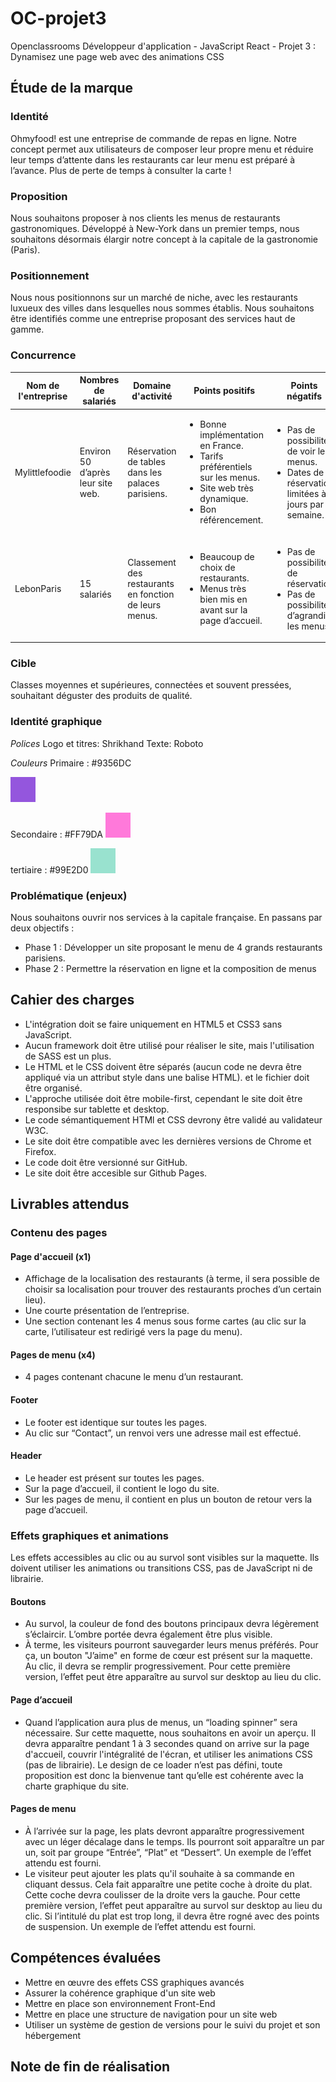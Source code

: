 # OC-projet3
Openclassrooms Développeur d'application - JavaScript React - Projet 3 : Dynamisez une page web avec des animations CSS

## Étude de la marque
### Identité
Ohmyfood! est une entreprise de commande de repas en ligne. Notre concept permet aux utilisateurs de composer leur propre menu et réduire leur temps d’attente dans les restaurants car leur menu est préparé à l’avance. Plus de perte de temps à consulter la carte !

### Proposition
Nous souhaitons proposer à nos clients les menus de restaurants gastronomiques. Développé à New-York dans un premier temps, nous souhaitons désormais élargir notre concept à la capitale de la gastronomie (Paris).

### Positionnement
Nous nous positionnons sur un marché de niche, avec les restaurants luxueux des villes dans lesquelles nous sommes établis. Nous souhaitons être identifiés comme une entreprise proposant des services haut de gamme.

### Concurrence
| Nom de l'entreprise | Nombres de salariés | Domaine d'activité | Points positifs | Points négatifs |
| ------|-----|-----|-----|-----|
| Mylittlefoodie | Environ 50 d’après leur site web. | Réservation de tables dans les palaces parisiens. | <ul><li>Bonne implémentation en France.</li><li>Tarifs préférentiels sur les menus.</li><li>Site web très dynamique.</li><li>Bon référencement.</li></ul> | <ul><li>Pas de possibilité de voir les menus.</li><li>Dates de réservation limitées à 2 jours par semaine.</li></ul> |
| LebonParis | 15 salariés  | Classement des restaurants en fonction de leurs menus. | <ul><li>Beaucoup de choix de restaurants.</li><li>Menus très bien mis en avant sur la page d’accueil.</li></ul> | <ul><li>Pas de possibilité de réservation.</li><li>Pas de possibilité d’agrandir les menus.</li></ul> |

### Cible
Classes moyennes et supérieures, connectées et souvent pressées, souhaitant déguster des produits de qualité.

### Identité graphique
*Polices*
Logo et titres: Shrikhand
Texte: Roboto

*Couleurs*
Primaire : #9356DC
<!-- - ![#9356DC](https://via.placeholder.com/200x200/9356DC/969696?text=+) `#9356DC`
- https://via.placeholder.com/200x200/9356DC/969696?text=+ -->
<img src="./9356DC.jpg" alt="couleur #9356DC"/> 


Secondaire : #FF79DA
<img src="./FF79DA.jpg" alt="couleur #FF79DA"/> 

tertiaire : #99E2D0
<img src="./99E2D0.jpg" alt="couleur #99E2D0"/> 

### Problématique (enjeux)
Nous souhaitons ouvrir nos services à la capitale française. En passans par deux objectifs :
* Phase 1 : Développer un site proposant le menu de 4 grands restaurants parisiens.
* Phase 2 : Permettre la réservation en ligne et la composition de menus

## Cahier des charges
- L'intégration doit se faire uniquement en HTML5 et CSS3 sans JavaScript.
- Aucun framework doit être utilisé pour réaliser le site, mais l'utilisation de SASS est un plus.
- Le HTML et le CSS doivent être séparés (aucun code ne devra être appliqué via un attribut style dans une balise HTML). et le fichier doit être organisé.
- L'approche utilisée doit être mobile-first, cependant le site doit être responsibe sur tablette et desktop.
- Le code sémantiquement HTMl et CSS devrony être validé au validateur W3C.
- Le site doit être compatible avec les dernières versions de Chrome et Firefox.
- Le code doit être versionné sur GitHub.
- Le site doit être accesible sur Github Pages.

## Livrables attendus
### Contenu des pages
#### Page d'accueil (x1)
- Affichage de la localisation des restaurants (à terme, il sera possible de choisir sa localisation pour trouver des restaurants proches d’un certain lieu).
- Une courte présentation de l’entreprise.
- Une section contenant les 4 menus sous forme cartes (au clic sur la carte, l’utilisateur est redirigé vers la page du menu).

#### Pages de menu (x4)
- 4 pages contenant chacune le menu d’un restaurant.

#### Footer
-  Le footer est identique sur toutes les pages.
- Au clic sur “Contact”, un renvoi vers une adresse mail est effectué.

#### Header
- Le header est présent sur toutes les pages.
- Sur la page d’accueil, il contient le logo du site.
- Sur les pages de menu, il contient en plus un bouton de retour vers la page d’accueil.

### Effets graphiques et animations
Les effets accessibles au clic ou au survol sont visibles sur la maquette. Ils doivent utiliser les animations ou transitions CSS, pas de JavaScript ni de librairie.

#### Boutons
- Au survol, la couleur de fond des boutons principaux devra légèrement s’éclaircir. L’ombre portée devra également être plus visible.
- À terme, les visiteurs pourront sauvegarder leurs menus préférés. Pour ça, un bouton "J’aime" en forme de cœur est présent sur la maquette. Au clic, il devra se remplir progressivement. Pour cette première version, l’effet peut être apparaître au survol sur desktop au lieu du clic.

#### Page d’accueil
- Quand l’application aura plus de menus, un “loading spinner” sera nécessaire. Sur cette maquette, nous souhaitons en avoir un aperçu. Il devra apparaître pendant 1 à 3 secondes quand on arrive sur la page d'accueil, couvrir l'intégralité de l'écran, et utiliser les animations CSS (pas de librairie). Le design de ce loader n’est pas défini, toute proposition est donc la bienvenue tant qu’elle est cohérente avec la charte graphique du site.

#### Pages de menu
- À l’arrivée sur la page, les plats devront apparaître progressivement avec un léger décalage dans le temps. Ils pourront soit apparaître un par un, soit par groupe “Entrée”, “Plat” et “Dessert”. Un exemple de l’effet attendu est fourni.
- Le visiteur peut ajouter les plats qu'il souhaite à sa commande en cliquant dessus. Cela fait apparaître une petite coche à droite du plat. Cette coche devra coulisser de la droite vers la gauche. Pour cette première version, l’effet peut apparaître au survol sur desktop au lieu du clic. Si l’intitulé du plat est trop long, il devra être rogné avec des points de suspension. Un exemple de l’effet attendu est fourni.

## Compétences évaluées

- Mettre en œuvre des effets CSS graphiques avancés
- Assurer la cohérence graphique d'un site web
- Mettre en place son environnement Front-End
- Mettre en place une structure de navigation pour un site web
- Utiliser un système de gestion de versions pour le suivi du projet et son hébergement

## Note de fin de réalisation



